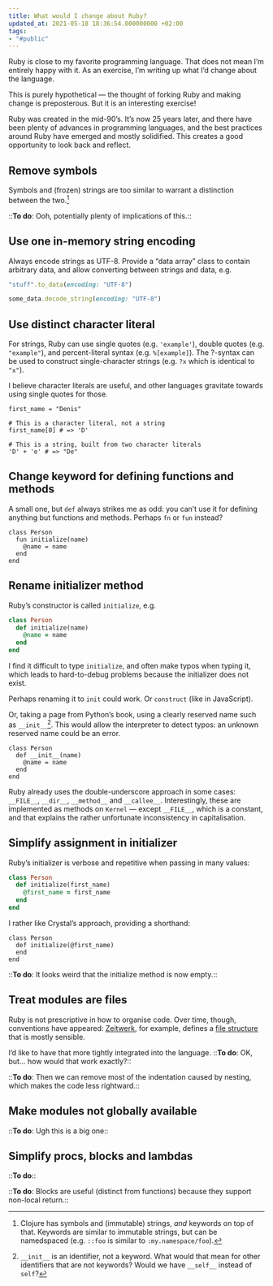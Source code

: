 ```yaml
---
title: What would I change about Ruby?
updated_at: 2021-05-18 18:36:54.000000000 +02:00
tags:
- "#public"
---
```



Ruby is close to my favorite programming language. That does not mean I’m entirely happy with it. As an exercise, I’m writing up what I’d change about the language.

This is purely hypothetical — the thought of forking Ruby and making change is preposterous. But it is an interesting exercise!

Ruby was created in the mid-90’s. It’s now 25 years later, and there have been plenty of advances in programming languages, and the best practices around Ruby have emerged and mostly solidified. This creates a good opportunity to look back and reflect.

## Remove symbols
Symbols and (frozen) strings are too similar to warrant a distinction between the two.[^clojure-symbols]

[^clojure-symbols]: Clojure has symbols and (immutable) strings, _and_ keywords on top of that. Keywords are similar to immutable strings, but can be namedspaced (e.g. `::foo` is similar to `:my.namespace/foo`). 

::**To do**: Ooh, potentially plenty of implications of this.::

## Use one in-memory string encoding
Always encode strings as UTF-8. Provide a “data array” class to contain arbitrary data, and allow converting between strings and data, e.g.

```ruby
"stuff".to_data(encoding: "UTF-8")
```

```ruby
some_data.decode_string(encoding: "UTF-8")
```

## Use distinct character literal
For strings, Ruby can use single quotes (e.g. `'example'`), double quotes (e.g. `"example"`), and percent-literal syntax (e.g. `%[example]`). The ?-syntax can be used to construct single-character strings (e.g. `?x` which is identical to `"x"`).

I believe character literals are useful, and other languages gravitate towards using single quotes for those.

```plaintext
first_name = "Denis"

# This is a character literal, not a string
first_name[0] # => 'D'

# This is a string, built from two character literals
'D' + 'e' # => "De"
```

## Change keyword for defining functions and methods
A small one, but `def` always strikes me as odd: you can’t use it for defining anything but functions and methods. Perhaps `fn` or `fun` instead?

```plaintext
class Person
  fun initialize(name)
    @name = name
  end
end
```

## Rename initializer method
Ruby’s constructor is called `initialize`, e.g.

```ruby
class Person
  def initialize(name)
    @name = name
  end
end
```

I find it difficult to type `initialize`, and often make typos when typing it, which leads to hard-to-debug problems because the initializer does not exist.

Perhaps renaming it to `init` could work. Or `construct` (like in JavaScript).

Or, taking a page from Python’s book, using a clearly reserved name such as `__init__`[^init]. This would allow the interpreter to detect typos: an unknown reserved name could be an error.

```plaintext
class Person
  def __init__(name)
    @name = name
  end
end
```

Ruby already uses the double-underscore approach in some cases: `__FILE__`, `__dir__`, `__method__` and `__callee__`. Interestingly, these are implemented as methods on `Kernel` — except `__FILE__`, which is a constant, and that explains the rather unfortunate inconsistency in capitalisation.

[^init]: `__init__` is an identifier, not a keyword. What would that mean for other identifiers that are not keywords? Would we have `__self__` instead of `self`?

## Simplify assignment in initializer
Ruby’s initializer is verbose and repetitive when passing in many values:

```ruby
class Person
  def initialize(first_name)
    @first_name = first_name
  end
end
```

I rather like Crystal’s approach, providing a shorthand:

```plaintext
class Person
  def initialize(@first_name)
  end
end
```

::**To do**: It looks weird that the initialize method is now empty.::

## Treat modules are files
Ruby is not prescriptive in how to organise code. Over time, though, conventions have appeared: [Zeitwerk](https://github.com/fxn/zeitwerk), for example, defines a [file structure](https://github.com/fxn/zeitwerk#file-structure) that is mostly sensible.

I’d like to have that more tightly integrated into the language. ::**To do**: OK, but… how would that work exactly?::

::**To do**: Then we can remove most of the indentation caused by nesting, which makes the code less rightward.::

## Make modules not globally available
::**To do**: Ugh this is a big one::

## Simplify procs, blocks and lambdas
::**To do**::

::**To do**: Blocks are useful (distinct from functions) because they support non-local return.::